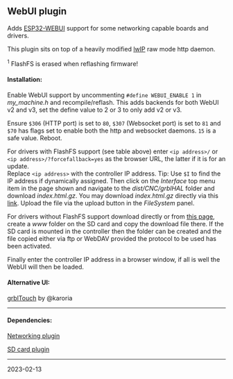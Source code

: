 ## WebUI plugin

Adds [ESP32-WEBUI](https://github.com/luc-github/ESP3D-webui) support for some networking capable boards and drivers.

This plugin sits on top of a heavily modified [lwIP](http://savannah.nongnu.org/projects/lwip/) raw mode http daemon.  

<sup>1</sup> FlashFS is erased when reflashing firmware!

#### Installation:

Enable WebUI support by uncommenting `#define WEBUI_ENABLE 1` in _my_machine.h_ and recompile/reflash.
This adds backends for both WebUI v2 and v3, set the define value to 2 or 3 to only add v2 or v3.

Ensure `$306` \(HTTP port\) is set to `80`, `$307` \(Websocket port\) is set to `81` and `$70` has flags set to enable both the http and websocket daemons. `15` is a safe value. Reboot.

For drivers with FlashFS support \(see table above\) enter `<ip address>/` or `<ip address>/?forcefallback=yes` as the browser URL,
the latter if it is for an update.  
Replace `<ip address>` with the controller IP address. Tip: Use `$I` to find the IP address if dynamically assigned. 
Then click on the _Interface_ top menu item in the page shown and navigate to the _dist/CNC/grblHAL_ folder and download _index.html.gz_.
You may download _index.html.gz_ directly via this [link](https://raw.githubusercontent.com/luc-github/ESP3D-WEBUI/3.0/dist/CNC/GRBLHal/index.html.gz).
Upload the file via the upload button in the _FileSystem_ panel.

For drivers without FlashFS support download directly or from [this page](https://github.com/luc-github/ESP3D-WEBUI/tree/3.0/dist/CNC/GRBLHal), create a _www_ folder on the SD card and copy the download file there.
If the SD card is mounted in the controller then the folder can be created and the file copied either via ftp or WebDAV provided the protocol to be used has been activated.

Finally enter the controller IP address in a browser window, if all is well the WebUI will then be loaded.

#### Alternative UI:

[grblTouch](https://github.com/karoria/grblTouch) by @karoria

---

#### Dependencies:

[Networking plugin](https://github.com/grblHAL/Plugin_networking)

[SD card plugin](https://github.com/grblHAL/Plugin_SD_card)

---
2023-02-13
